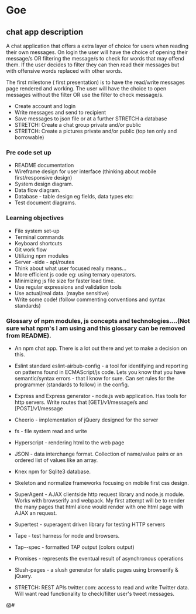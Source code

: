 # Goe

## chat app description

A chat application that offers a extra layer of choice for users when reading their own messages. On login the user will have the choice of opening their message/s OR filtering the message/s to check for words that may offend them. If the user decides to filter they can then read their messages but with offensive words replaced with other words.

The first milestone ( first presentation) is to have the read/write messages page rendered and working. The user will have the choice to open messages without the filter OR use the filter to check message/s.

* Create account and login
* Write messages and send to recipient
* Save messages to json file or at a further STRETCH a database
* STRETCH: Create a chat group private and/or public
* STRETCH: Create a pictures private and/or public (top ten only and borrowable)

### Pre code set up

* README documentation
* Wireframe design for user interface (thinking about mobile first/responsive design)
* System design diagram.
* Data flow diagram.
* Database - table design eg fields, data types etc:
* Test document diagrams.

### Learning objectives

* File system set-up
* Terminal commands
* Keyboard shortcuts
* Git work flow
* Utilizing npm modules
* Server -side - api/routes
* Think about what user focused really means...
* More efficient js code eg: using ternary operators.
* Minimizing js file size for faster load time.
* Use regular expressions and validation tools
* Use actual/real data. (maybe sensitive)
* Write some code! (follow commenting conventions and syntax standards)

### Glossary of npm modules, js concepts and technologies....(Not sure what npm's I am using and this glossary can be removed from README).

* An npm chat app. There is a lot out there and yet to make a decision on this.
* Eslint standard eslint-airbub-config - a tool for identifying and reporting on patterns found in
ECMAScript/js code. Lets you know that you have semantic/syntax errors - that I know for sure. Can set rules for the programmer (standards to follow) in the config.
* Express and Express generator - node.js web application. Has tools for http servers. Write routes that [GET]/v1/message/s and [POST]/v1/message

* Cheerio - implementation of jQuery designed for the server
* fs - file system read and write
* Hyperscript - rendering html to the web page
* JSON - data interchange format. Collection of name/value pairs or an ordered list of values like an array.
* Knex npm for Sqlite3 database.
* Skeleton and normalize frameworks focusing on mobile first css design.
* SuperAgent - AJAX clientside http request library and node.js module. Works with browserify and webpack. My first attempt will be to render the many pages that html alone would render with one html page with AJAX an request.
* Supertest - superagent driven library for testing HTTP servers
* Tape - test harness for node and browsers.
* Tap--spec - formatted TAP output (colors output)
* Promises - represents the eventual result of asynchronous operations
* Slush-pages - a slush generator for static pages using browserify & jQuery.
* STRETCH: REST APIs twitter.com: access to read and write Twitter data. Will want read functionality to check/filter user's tweet messages.

:scream:#
